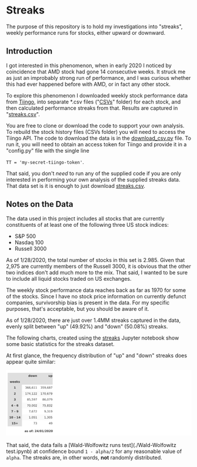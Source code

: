 # Streaks

The purpose of this repository is to hold my investigations into "streaks", weekly performance runs for stocks, either upward or downward.

## Introduction

I got interested in this phenomenon, when in early 2020 I noticed by coincidence that AMD stock had gone 14 consecutive weeks. It struck me as just an improbably strong run of performance, and I was curious whether this had ever happened before with AMD, or in fact any other stock.

To explore this phenomenon I downloaded weekly stock performance data from [Tiingo](https://www.tiingo.com), into separate *.csv files ("[CSVs](./CSVs)" folder) for each stock, and then calculated performance streaks from that. Results are captured in "[streaks.csv](./streaks.csv)".

You are free to clone or download the code to support your own analysis.  To rebuild the stock history files (CSVs folder) you will need to access the Tiingo API. The code to download the data is in the [download_csv.py](./download_csv.py) file. To run it, you will need to obtain an access token for Tiingo and provide it in a "config.py" file with the single line

`TT = 'my-secret-tiingo-token'`.

That said, you don't *need* to run any of the supplied code if you are only interested in performing your own analysis of the supplied streaks data. That data set is it is enough to just download [streaks.csv](./streaks.csv).

## Notes on the Data

The data used in this project includes all stocks that are currently constituents of at least one of the following three US stock indices:

- S&P 500
- Nasdaq 100
- Russell 3000

As of 1/28/2020, the total number of stocks in this set is 2.985. Given that 2,975 are currently members of the Russell 3000, it is obvious that the other two indices don't add much more to the mix. That said, I wanted to be sure to include all liquid stocks traded on US exchanges.

The weekly stock performance data reaches back as far as 1970 for some of the stocks. Since I have no stock price information on currently defunct companies, survivorship bias is present in the data. For my specific purposes, that's acceptable, but you should be aware of it.

As of 1/28/2020, there are just over 1.4MM streaks captured in the data, evenly split between "up" (49.92%) and "down" (50.08%) streaks. 

The following charts, created using the [streaks](./streaks.ipynb) Jupyter notebook show some basic statistics for the streaks dataset.

At first glance, the frequency distribution of "up" and "down" streaks does appear quite similar:

![table1](./Images/table1.png)

That said, the data fails a [Wald-Wolfowitz runs test](./Wald-Wolfowitz test.ipynb) at confidence bound `1 - alpha/2` for any reasonable value of `alpha`.  The streaks are, in other words, **not** randomly distributed.



